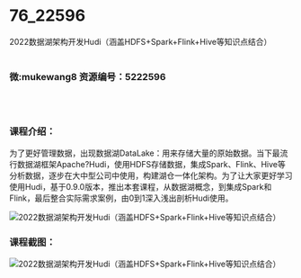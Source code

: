 # 76_22596
2022数据湖架构开发Hudi（涵盖HDFS+Spark+Flink+Hive等知识点结合）
<br/></br>
<h3>微:mukewang8 资源编号：5222596</h3>
<br/></br>
<h3>课程介绍：</h3>
<p>为了更好管理数据，出现数据湖DataLake：用来存储大量的原始数据。当下最流行数据湖框架Apache?<a title="查看与 Hudi 相关的文章" target="_blank">Hudi</a>，使用HDFS存储数据，集成Spark、Flink、Hive等分析数据，逐步在大中型公司中使用，构建湖仓一体化架构。为了让大家更好学习使用<a title="查看与 Hudi 相关的文章" target="_blank">Hudi</a>，基于0.9.0版本，推出本套课程，从数据湖概念，到集成Spark和Flink，最后整合实际需求案例，由0到1深入浅出剖析Hudi使用。</p>
<p><img src="https://www.ko996.com/wp-content/uploads/img/2022/01/1-58-300x185.png" alt="2022数据湖架构开发Hudi（涵盖HDFS+Spark+Flink+Hive等知识点结合）"></p>
<div class="info-desc">
<h3>课程截图：</h3>
<p><img src="https://www.ko996.com/wp-content/uploads/img/2022/01/2-57.png" alt="2022数据湖架构开发Hudi（涵盖HDFS+Spark+Flink+Hive等知识点结合）"></p>


			
</div>
